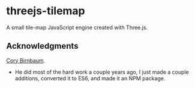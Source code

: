 # threejs-tilemap
A small tile-map JavaScript engine created with Three.js.

## Acknowledgments
[Cory Birnbaum](https://github.com/vonWolfehaus). 
- He did most of the hard work a couple years ago, I just made a couple additions, converted it to ES6, and made it an NPM package.

